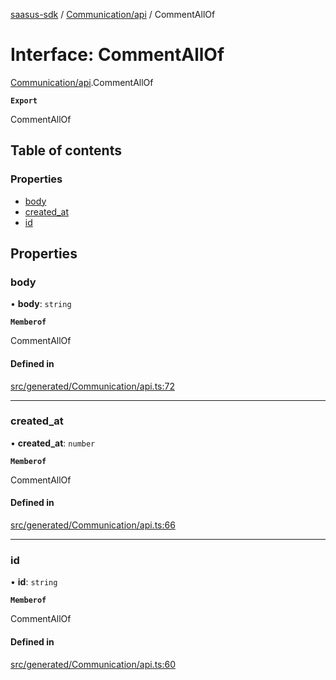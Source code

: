 [saasus-sdk](../README.md) / [Communication/api](../modules/Communication_api.md) / CommentAllOf

# Interface: CommentAllOf

[Communication/api](../modules/Communication_api.md).CommentAllOf

**`Export`**

CommentAllOf

## Table of contents

### Properties

- [body](Communication_api.CommentAllOf.md#body)
- [created\_at](Communication_api.CommentAllOf.md#created_at)
- [id](Communication_api.CommentAllOf.md#id)

## Properties

### body

• **body**: `string`

**`Memberof`**

CommentAllOf

#### Defined in

[src/generated/Communication/api.ts:72](https://github.com/saasus-platform/saasus-sdk-javascript/blob/c67ac22/src/generated/Communication/api.ts#L72)

___

### created\_at

• **created\_at**: `number`

**`Memberof`**

CommentAllOf

#### Defined in

[src/generated/Communication/api.ts:66](https://github.com/saasus-platform/saasus-sdk-javascript/blob/c67ac22/src/generated/Communication/api.ts#L66)

___

### id

• **id**: `string`

**`Memberof`**

CommentAllOf

#### Defined in

[src/generated/Communication/api.ts:60](https://github.com/saasus-platform/saasus-sdk-javascript/blob/c67ac22/src/generated/Communication/api.ts#L60)
